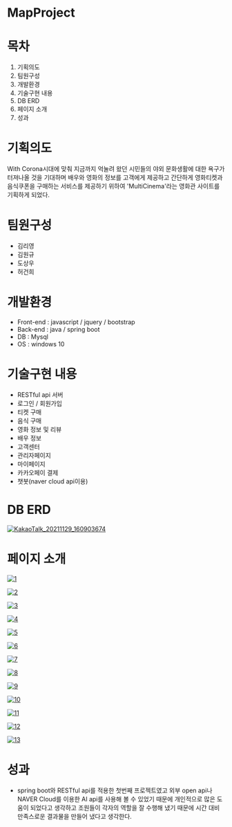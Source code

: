 # MapProject

# 목차

1. 기획의도
2. 팀원구성
3. 개발환경
4. 기술구현 내용
5. DB ERD
6. 페이지 소개
7. 성과

# 기획의도

With Corona시대에 맞춰 지금까지 억눌려 왔던 시민들의 야외 문화생활에 대한 욕구가 터져나올 것을 기대하며 배우와 영화의 정보를 고객에게 제공하고 간단하게 영화티켓과 음식쿠폰을 구매하는 서비스를 제공하기 위하여 'MultiCinema'라는 영화관 사이트를 기획하게 되었다.

# 팀원구성

- 김리영
- 김원규
- 도상우
- 허건희

# 개발환경

- Front-end : javascript / jquery / bootstrap
- Back-end : java / spring boot
- DB : Mysql
- OS : windows 10

# 기술구현 내용

- RESTful api 서버
- 로그인 / 회원가입
- 티켓 구매
- 음식 구매
- 영화 정보 및 리뷰
- 배우 정보
- 고객센터
- 관리자페이지
- 마이페이지
- 카카오페이 결제
- 챗봇(naver cloud api이용)

# DB ERD

[![KakaoTalk_20211129_160903674](https://github.com/Kimwonkyu-korea/MultiCinema/raw/master/README.assets/KakaoTalk_20211129_160903674.png)](https://github.com/Kimwonkyu-korea/MultiCinema/blob/master/README.assets/KakaoTalk_20211129_160903674.png)

# 페이지 소개

[![1](https://github.com/Kimwonkyu-korea/MultiCinema/raw/master/README.assets/1.png)](https://github.com/Kimwonkyu-korea/MultiCinema/blob/master/README.assets/1.png)

[![2](https://github.com/Kimwonkyu-korea/MultiCinema/raw/master/README.assets/2.png)](https://github.com/Kimwonkyu-korea/MultiCinema/blob/master/README.assets/2.png)

[![3](https://github.com/Kimwonkyu-korea/MultiCinema/raw/master/README.assets/3.png)](https://github.com/Kimwonkyu-korea/MultiCinema/blob/master/README.assets/3.png)

[![4](https://github.com/Kimwonkyu-korea/MultiCinema/raw/master/README.assets/4.png)](https://github.com/Kimwonkyu-korea/MultiCinema/blob/master/README.assets/4.png)

[![5](https://github.com/Kimwonkyu-korea/MultiCinema/raw/master/README.assets/5.png)](https://github.com/Kimwonkyu-korea/MultiCinema/blob/master/README.assets/5.png)

[![6](https://github.com/Kimwonkyu-korea/MultiCinema/raw/master/README.assets/6.png)](https://github.com/Kimwonkyu-korea/MultiCinema/blob/master/README.assets/6.png)

[![7](https://github.com/Kimwonkyu-korea/MultiCinema/raw/master/README.assets/7.png)](https://github.com/Kimwonkyu-korea/MultiCinema/blob/master/README.assets/7.png)

[![8](https://github.com/Kimwonkyu-korea/MultiCinema/raw/master/README.assets/8.png)](https://github.com/Kimwonkyu-korea/MultiCinema/blob/master/README.assets/8.png)

[![9](https://github.com/Kimwonkyu-korea/MultiCinema/raw/master/README.assets/9.png)](https://github.com/Kimwonkyu-korea/MultiCinema/blob/master/README.assets/9.png)

[![10](https://github.com/Kimwonkyu-korea/MultiCinema/raw/master/README.assets/10.png)](https://github.com/Kimwonkyu-korea/MultiCinema/blob/master/README.assets/10.png)

[![11](https://github.com/Kimwonkyu-korea/MultiCinema/raw/master/README.assets/11.png)](https://github.com/Kimwonkyu-korea/MultiCinema/blob/master/README.assets/11.png)

[![12](https://github.com/Kimwonkyu-korea/MultiCinema/raw/master/README.assets/12.png)](https://github.com/Kimwonkyu-korea/MultiCinema/blob/master/README.assets/12.png)

[![13](https://github.com/Kimwonkyu-korea/MultiCinema/raw/master/README.assets/13.png)](https://github.com/Kimwonkyu-korea/MultiCinema/blob/master/README.assets/13.png)

# 성과

- spring boot와 RESTful api를 적용한 첫번째 프로젝트였고 외부 open api나 NAVER Cloud를 이용한 AI api를 사용해 볼 수 있었기 때문에 개인적으로 많은 도움이 되었다고 생각하고 조원들이 각자의 역할을 잘 수행해 냈기 때문에 시간 대비 만족스로운 결과물을 만들어 냈다고 생각한다.

